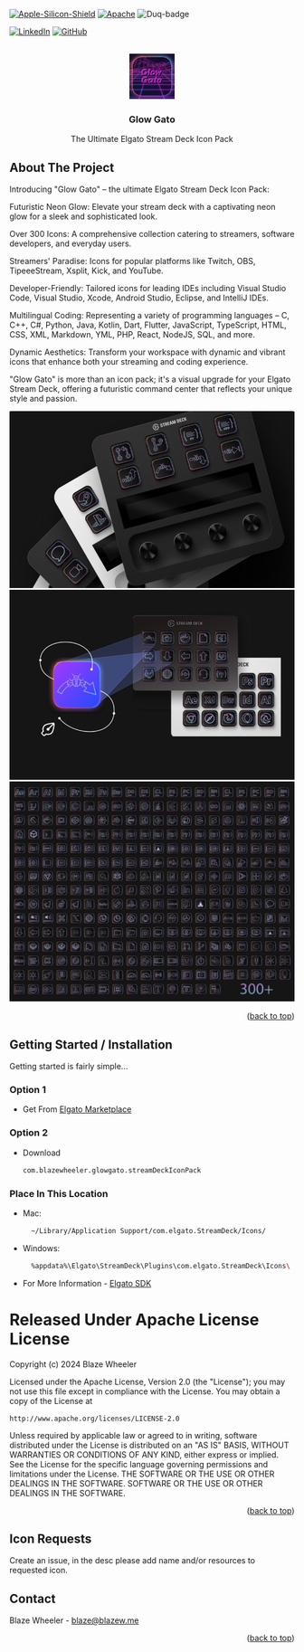<a name="readme-top"></a>

<!-- PROJECT SHIELDS -->
[![Apple-Silicon-Shield]][Apple-Silicon-Shield-url]
[![Apache][license-shield]][license-url]
![Duq-badge](https://custom-icon-badges.demolab.com/badge/-Duquesne%20University-ba0c2f?style=for-the-badge&logo=duquesne_dukes_logo1)

[![LinkedIn][linkedin-shield]][linkedin-url]
[![GitHub][GitHub-shield]][GitHub-url]



<!-- PROJECT LOGO -->
<br />
<div align="center">
  <a href="https://marketplace.elgato.com/product/glow-gato-4a38bdb6-59ad-43f9-9020-5ce6a72b2089
">
    <img src="com.blazewheeler.glowgato.sdIconPack/icon.png" alt="Logo" width="80" height="80">
  </a>

  <h3 align="center">Glow Gato</h3>


  <p align="center">
   The Ultimate Elgato Stream Deck Icon Pack
    <br />
    </div>

<!-- ABOUT THE Icon Pack -->
## About The Project


Introducing "Glow Gato" – the ultimate Elgato Stream Deck Icon Pack:

Futuristic Neon Glow: Elevate your stream deck with a captivating neon glow for a sleek and sophisticated look.

Over 300 Icons: A comprehensive collection catering to streamers, software developers, and everyday users.

Streamers' Paradise: Icons for popular platforms like Twitch, OBS, TipeeeStream, Xsplit, Kick, and YouTube.

Developer-Friendly: Tailored icons for leading IDEs including Visual Studio Code, Visual Studio, Xcode, Android Studio, Eclipse, and IntelliJ IDEs.

Multilingual Coding: Representing a variety of programming languages – C, C++, C#, Python, Java, Kotlin, Dart, Flutter, JavaScript, TypeScript, HTML, CSS, XML, Markdown, YML, PHP, React, NodeJS, SQL, and more.

Dynamic Aesthetics: Transform your workspace with dynamic and vibrant icons that enhance both your streaming and coding experience.

"Glow Gato" is more than an icon pack; it's a visual upgrade for your Elgato Stream Deck, offering a futuristic command center that reflects your unique style and passion.

![App Preview](com.blazewheeler.glowgato.sdIconPack/previews/1-preview.png)
![App Preview](com.blazewheeler.glowgato.sdIconPack/previews/2-preview.png)
![App Preview](com.blazewheeler.glowgato.sdIconPack/previews/3-preview.png)

<p align="right">(<a href="#readme-top">back to top</a>)</p>




<!-- GETTING STARTED -->
## Getting Started / Installation

Getting started is fairly simple...

### Option 1

* Get From <a href="https://marketplace.elgato.com/product/glow-gato-4a38bdb6-59ad-43f9-9020-5ce6a72b2089">Elgato Marketplace</a>

### Option 2



* Download 
  ```sh
  com.blazewheeler.glowgato.streamDeckIconPack
  ```



 ### Place In This Location
* Mac: 
  ```sh 
	~/Library/Application Support/com.elgato.StreamDeck/Icons/
  ```

* Windows: 
  ```sh 
	%appdata%\Elgato\StreamDeck\Plugins\com.elgato.StreamDeck\Icons\
  ```

* For More Information - [Elgato SDK](https://docs.elgato.com/sdk/icon-packs/create-your-icon-pack)


<!-- LICENSE -->

# Released Under Apache License License

Copyright (c) 2024 Blaze Wheeler

Licensed under the Apache License, Version 2.0 (the "License");
you may not use this file except in compliance with the License.
You may obtain a copy of the License at

    http://www.apache.org/licenses/LICENSE-2.0

Unless required by applicable law or agreed to in writing, software
distributed under the License is distributed on an "AS IS" BASIS,
WITHOUT WARRANTIES OR CONDITIONS OF ANY KIND, either express or implied.
See the License for the specific language governing permissions and
limitations under the License.
 THE SOFTWARE OR THE USE OR
OTHER DEALINGS IN THE SOFTWARE. SOFTWARE OR THE USE OR
OTHER DEALINGS IN THE SOFTWARE.
<p align="right">(<a href="#readme-top">back to top</a>)</p>


<!-- CONTACT -->

<!-- CONTACT -->
## Icon Requests
Create an issue, in the desc please add name and/or resources to requested icon.




## Contact

Blaze Wheeler  - blaze@blazew.me

<p align="right">(<a href="#readme-top">back to top</a>)</p>

<!-- MARKDOWN LINKS & IMAGES -->

[Apple-Silicon-Shield]: https://img.shields.io/badge/Apple-Silicon_M2-999999?style=for-the-badge&logo=apple&logoColor=white
[Apple-Silicon-Shield-url]: https://support.apple.com/en-us/HT211814

[license-shield]: https://img.shields.io/badge/License-Apache%202.0-orange?style=for-the-badge&logo=
[license-url]:https://www.apache.org/licenses/LICENSE-2.0
[linkedin-shield]: https://img.shields.io/badge/-LinkedIn-black.svg?style=for-the-badge&logo=linkedin&colorB=555

[linkedin-url]:https://www.linkedin.com/in/blaze-wheeler-8306a2223/
[GitHub-shield]: 	https://img.shields.io/badge/GitHub-100000?style=for-the-badge&logo=github&logoColor=white
[GitHub-url]: https://github.com/blazeWheeler
[product-screenshot]: images/screenshot.png

[HTML-url]: https://www.w3schools.com/howto/howto_make_a_website.asp
[HTML-badge]: https://img.shields.io/badge/HTML5-E34F26.svg?style=for-the-badge&logo=HTML5&logoColor=white
[CSS-url]: https://www.w3schools.com/css/
[CSS-badge]: https://img.shields.io/badge/CSS3-1572B6.svg?style=for-the-badge&logo=CSS3&logoColor=white

[Javascript-url]: https://www.w3schools.com/js/
[JavaScript-badge]: https://img.shields.io/badge/JavaScript-F7DF1E.svg?style=for-the-badge&logo=JavaScript&logoColor=black

[PHP-url]: https://www.php.net/docs.php
[PHP-badge]: https://img.shields.io/badge/PHP-777BB4.svg?style=for-the-badge&logo=PHP&logoColor=white

[Telegram-url]: https://core.telegram.org/bots/api
[Telegram-badge]: https://img.shields.io/badge/Telegram%20API-26A5E4.svg?style=for-the-badge&logo=Telegram&logoColor=white

[Duq-url]: https://duq.edu
[Duq-badge]:(https://custom-icon-badges.demolab.com/badge/-Duquesne%20University-ba0c2f?style=for-the-badge&logo=duquesne_dukes_logo1)
